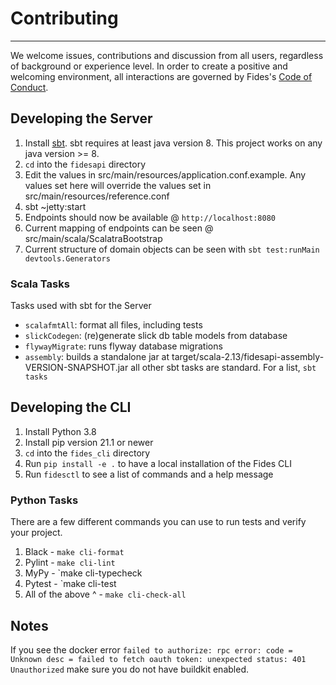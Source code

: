 # Contributing

---

We welcome issues, contributions and discussion from all users, regardless of background or experience level. In order to create a positive and welcoming environment, all interactions are governed by Fides's [Code of Conduct](../community/code_of_conduct.md).

## Developing the Server

1. Install [sbt](https://docs.scala-lang.org/getting-started/sbt-track/getting-started-with-scala-and-sbt-on-the-command-line.html). sbt requires at least java version 8. This project works on any java version >= 8.
1. `cd` into the `fidesapi` directory
1. Edit the values in src/main/resources/application.conf.example. Any values set here will override the values set in src/main/resources/reference.conf
1. sbt ~jetty:start
1. Endpoints should now be available @ `http://localhost:8080`
1. Current mapping of endpoints can be seen @ src/main/scala/ScalatraBootstrap
1. Current structure of domain objects can be seen with `sbt test:runMain devtools.Generators`

### Scala Tasks

Tasks used with sbt for the Server

* `scalafmtAll`: format all files, including tests
* `slickCodegen`: (re)generate slick db table models from database
* `flywayMigrate`: runs flyway database migrations
* `assembly`: builds a standalone jar at target/scala-2.13/fidesapi-assembly-VERSION-SNAPSHOT.jar
all other sbt tasks are standard. For a list, `sbt tasks`

## Developing the CLI

1. Install Python 3.8
1. Install pip version 21.1 or newer
1. `cd` into the `fides_cli` directory
1. Run `pip install -e .` to have a local installation of the Fides CLI
1. Run `fidesctl` to see a list of commands and a help message

### Python Tasks

There are a few different commands you can use to run tests and verify your project.

1. Black - `make cli-format`
1. Pylint - `make cli-lint`
1. MyPy - `make cli-typecheck
1. Pytest - `make cli-test
1. All of the above ^ - `make cli-check-all`

## Notes

If you see the docker error `failed to authorize: rpc error: code = Unknown desc = failed to fetch oauth token: unexpected status: 401 Unauthorized` make sure you do not have buildkit enabled.
